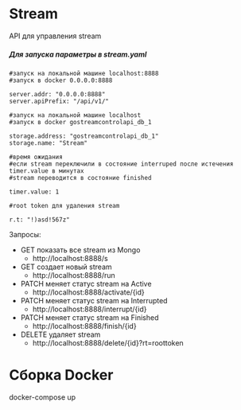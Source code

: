 # Stream
API для управления stream
##### Для запуска параметры в stream.yaml

```
#запуск на локальной машине localhost:8888 
#запуск в docker 0.0.0.0:8888

server.addr: "0.0.0.0:8888"
server.apiPrefix: "/api/v1/"

#запуск на локальной машине localhost
#запуск в docker gostreamcontrolapi_db_1

storage.address: "gostreamcontrolapi_db_1"
storage.name: "Stream"

#время ожидания
#если stream переключили в состояние interruped после истечения timer.value в минутах
#stream переводится в состояние finished

timer.value: 1

#root token для удаления stream

r.t: "!)asd!567z"
```


Запросы:
- GET показать все stream из Mongo
    - http://localhost:8888/s
- GET создает новый stream
	- http://localhost:8888/run
- PATCH меняет статус stream на Active
	- http://localhost:8888/activate/{id}
- PATCH меняет статус stream на Interrupted
	- http://localhost:8888/interrupt/{id}
- PATCH меняет статус stream на Finished
	- http://localhost:8888/finish/{id}
- DELETE удаляет stream
	- http://localhost:8888/delete/{id}?rt=roottoken


# Сборка Docker
docker-compose up
